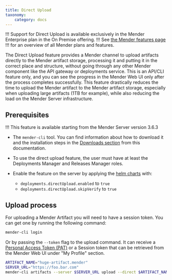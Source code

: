 ```yaml
---
title: Direct Upload
taxonomy:
    category: docs
---
```


!!! Support for Direct Upload is available exclusively in the Mender Enterprise plan in the On Premise offering.
!!! See [the Mender features page](https://mender.io/product/features?target=_blank)
!!! for an overview of all Mender plans and features.

The Direct Upload feature provides a Mender channel to upload artifacts directly to the Mender artifact storage, processing it and putting it in the correct place and structure, without going through any other Mender component like the API gateway or deployments service.
This is an API/CLI feature only, and you can see the progress in the Mender Web UI only after the process completes successfully.
This feature drastically reduces the time to upload the Mender artifact to the Mender artifact storage, especially when uploading large artifacts (1TB for example), while also reducing the load on the Mender Server infrastructure.

## Prerequisites

<!--AUTOVERSION: "version %"/ignore-->
!!! This feature is available starting from the Mender Server version 3.6.3

* The `mender-cli` tool. You can find information about how to download it and the installation steps in the [Downloads section](../../10.Downloads/docs.md#mender-cli) from this documentation.

* To use the direct upload feature, the user must have at least the Deployments Manager and Releases Manager roles.

* Enable the feature on the server by applying the [helm charts](https://github.com/mendersoftware/mender-helm#complete-list-of-parameters) with:
    * `deployments.directUpload.enabled` to `true`
    * `deployments.directUpload.skipVerify` to `true`


## Upload process

For uploading a Mender Artifact you will need to have a session token. You can get one by running the following command:

```bash
mender-cli login
```

Or by passing the `--token` flag to the upload command. It can receive a [Personal Access Token (PAT)](../../08.Server-integration/01.Using-the-apis/docs.md#personal-access-tokens) or a Session token that can be retrieved from the Mender Web UI under "My Profile" section.

```bash
ARTIFACT_NAME="huge-artifact.mender"
SERVER_URL="https://foo.bar.com"
mender-cli artifacts --server $SERVER_URL upload --direct $ARTIFACT_NAME
```
